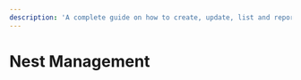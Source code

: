 ```yaml
---
description: 'A complete guide on how to create, update, list and report nesting species.'
---
```


# Nest Management

